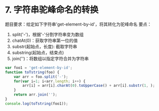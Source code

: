 # 7. 字符串驼峰命名的转换
题目要求：给定如下字符串'get-element-by-id'，将其转化为驼峰命名
要点：
1. split('-')，根据'-'分割字符串变为数组
2. chatAt(0)：获取字符串第一位的值
3. substr(起始点，长度): 截取字符串
4. substring(起始点，结束点)
5. join('')：将数组以指定字符合并为字符串
```js
var foo1 = 'get-element-by-id';
function toTstring(foo) {
    var arr = foo.split('-');
    for(var i=1; i<arr.length; i++) {
        arr[i] = arr[i].charAt(0).toUpperCase() + arr[i].substr(1, );
    }
    return arr.join('');
}
console.log(toTstring(foo1));
```